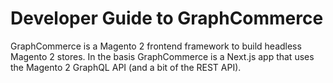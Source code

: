 # Developer Guide to GraphCommerce

GraphCommerce is a Magento 2 frontend framework to build headless Magento 2
stores. In the basis GraphCommerce is a Next.js app that uses the Magento 2
GraphQL API (and a bit of the REST API).
